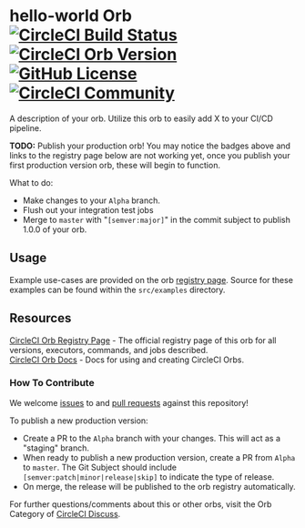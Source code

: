 # hello-world Orb [![CircleCI Build Status](https://circleci.com/gh/psych0der/sample-orb.svg?style=shield "CircleCI Build Status")](https://circleci.com/gh/psych0der/sample-orb) [![CircleCI Orb Version](https://img.shields.io/badge/endpoint.svg?url=https://badges.circleci.io/orb/elite-ops/hello-world)](https://circleci.com/orbs/registry/orb/elite-ops/hello-world) [![GitHub License](https://img.shields.io/badge/license-MIT-lightgrey.svg)](https://raw.githubusercontent.com/psych0der/sample-orb/master/LICENSE) [![CircleCI Community](https://img.shields.io/badge/community-CircleCI%20Discuss-343434.svg)](https://discuss.circleci.com/c/ecosystem/orbs)

A description of your orb. Utilize this orb to easily add X to your CI/CD pipeline.

**TODO:**
Publish your production orb! You may notice the badges above and links to the registry page below are not working yet, once you publish your first production version orb, these will begin to function.

What to do:
* Make changes to your `Alpha` branch.
* Flush out your integration test jobs
* Merge to `master` with "`[semver:major]`" in the commit subject to publish 1.0.0 of your orb.


## Usage

Example use-cases are provided on the orb [registry page](https://circleci.com/orbs/registry/orb/elite-ops/hello-world#usage-examples). Source for these examples can be found within the `src/examples` directory.


## Resources

[CircleCI Orb Registry Page](https://circleci.com/orbs/registry/orb/elite-ops/hello-world) - The official registry page of this orb for all versions, executors, commands, and jobs described.  
[CircleCI Orb Docs](https://circleci.com/docs/2.0/orb-intro/#section=configuration) - Docs for using and creating CircleCI Orbs.  

### How To Contribute

We welcome [issues](https://github.com/psych0der/sample-orb/issues) to and [pull requests](https://github.com/psych0der/sample-orb/pulls) against this repository!

To publish a new production version:
* Create a PR to the `Alpha` branch with your changes. This will act as a "staging" branch.
* When ready to publish a new production version, create a PR from `Alpha` to `master`. The Git Subject should include `[semver:patch|minor|release|skip]` to indicate the type of release.
* On merge, the release will be published to the orb registry automatically.

For further questions/comments about this or other orbs, visit the Orb Category of [CircleCI Discuss](https://discuss.circleci.com/c/orbs).
